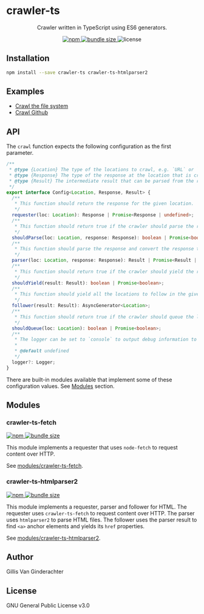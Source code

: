 # crawler-ts

<p align="center">
  Crawler written in TypeScript using ES6 generators.
</p>

<p align="center">
  <a href="https://www.npmjs.com/package/crawler-ts">
    <img alt="npm" src="https://img.shields.io/npm/v/crawler-ts.svg?color=green"/>
  </a>
  <a href="https://bundlephobia.com/result?p=crawler-ts">
    <img alt="bundle size" src="https://img.shields.io/bundlephobia/minzip/crawler-ts?label=bundle size"/>
  </a>
  <img alt="license" src="https://img.shields.io/npm/l/crawler-ts?label=license&color=green"/>
</p>

## Installation

```sh
npm install --save crawler-ts crawler-ts-htmlparser2
```

## Examples

- [Crawl the file system](./examples/fs/src/index.ts)
- [Crawl Github](./examples/http/src/index.ts)

## API

The `crawl` function expects the following configuration as the first parameter.

```typescript
/**
 * @type {Location} The type of the locations to crawl, e.g. `URL` or `string` that represents a path.
 * @type {Response} The type of the response at the location that is crawler, e.g. Cheerio object, file system `fs.Stats`.
 * @type {Result} The intermediate result that can be parsed from the response and generated by the crawler.
 */
export interface Config<Location, Response, Result> {
  /**
   * This function should return the response for the given location.
   */
  requester(loc: Location): Response | Promise<Response | undefined>;
  /**
   * This function should return true if the crawler should parse the response, or false if not.
   */
  shouldParse(loc: Location, response: Response): boolean | Promise<boolean>;
  /**
   * This function should parse the response and convert the response to the result type.
   */
  parser(loc: Location, response: Response): Result | Promise<Result | undefined>;
  /**
   * This function should return true if the crawler should yield the result, or false if not.
   */
  shouldYield(result: Result): boolean | Promise<boolean>;
  /**
   * This function should yield all the locations to follow in the given result.
   */
  follower(result: Result): AsyncGenerator<Location>;
  /**
   * This function should return true if the crawler should queue the location for crawling, or false if not.
   */
  shouldQueue(loc: Location): boolean | Promise<boolean>;
  /**
   * The logger can be set to `console` to output debug information to the `console`.
   *
   * @default undefined
   */
  logger?: Logger;
}
```

There are built-in modules available that implement some of these configuration values. See [Modules](.#modules) section.

## Modules

### crawler-ts-fetch

<p>
  <a href="https://www.npmjs.com/package/crawler-ts-fetch">
    <img alt="npm" src="https://img.shields.io/npm/v/crawler-ts-fetch.svg?color=green"/>
  </a>
  <a href="https://bundlephobia.com/result?p=crawler-ts-fetch">
    <img alt="bundle size" src="https://img.shields.io/bundlephobia/minzip/crawler-ts-fetch?label=bundle size"/>
  </a>
</p>

This module implements a requester that uses `node-fetch` to request content over HTTP.

See [modules/crawler-ts-fetch](./modules/crawler-ts-fetch).

### crawler-ts-htmlparser2

<p>
  <a href="https://www.npmjs.com/package/crawler-ts-htmlparser2">
    <img alt="npm" src="https://img.shields.io/npm/v/crawler-ts-htmlparser2.svg?color=green"/>
  </a>
  <a href="https://bundlephobia.com/result?p=crawler-ts-htmlparser2">
    <img alt="bundle size" src="https://img.shields.io/bundlephobia/minzip/crawler-ts-htmlparser2?label=bundle size"/>
  </a>
</p>

This module implements a requester, parser and follower for HTML. The requester uses `crawler-ts-fetch` to request content over HTTP. The parser uses `htmlparser2` to parse HTML files. The follower uses the parser result to find `<a>` anchor elements and yields its `href` properties.

See [modules/crawler-ts-htmlparser2](./modules/crawler-ts-htmlparser2).

## Author

Gillis Van Ginderachter

## License

GNU General Public License v3.0
